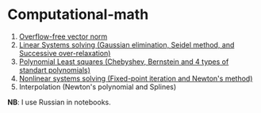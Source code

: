 # Computational-math

1. [Overflow-free vector norm](./Vector_norm.ipynb)
2. [Linear Systems solving (Gaussian elimination, Seidel method, and Successive over-relaxation)](./Linear_systems.ipynb)
3. [Polynomial Least squares (Chebyshev, Bernstein and 4 types of standart polynomials)](./Least_squares.ipynb)
4. [Nonlinear systems solving (Fixed-point iteration and Newton's method)](./Nonlinear_systems.ipynb)
5. Interpolation (Newton's polynomial and Splines)

**NB**: I use Russian in notebooks.
